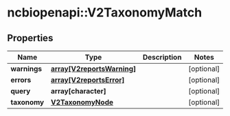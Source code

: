 # ncbiopenapi::V2TaxonomyMatch


## Properties
Name | Type | Description | Notes
------------ | ------------- | ------------- | -------------
**warnings** | [**array[V2reportsWarning]**](v2reportsWarning.md) |  | [optional] 
**errors** | [**array[V2reportsError]**](v2reportsError.md) |  | [optional] 
**query** | **array[character]** |  | [optional] 
**taxonomy** | [**V2TaxonomyNode**](v2TaxonomyNode.md) |  | [optional] 


